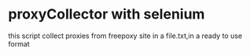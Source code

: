 # proxyCollector with selenium
this script collect proxies from freepoxy site in a file.txt,in a ready to use format
